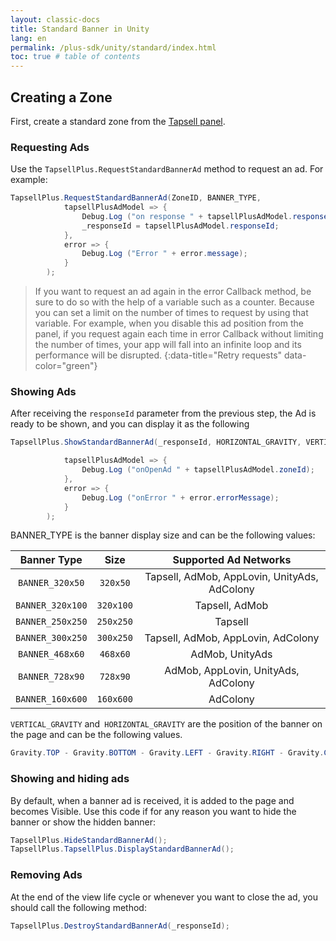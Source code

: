 ```yaml
---
layout: classic-docs
title: Standard Banner in Unity
lang: en
permalink: /plus-sdk/unity/standard/index.html
toc: true # table of contents
---
```


## Creating a Zone
First, create a standard zone from the [Tapsell panel](https://dashboard.tapsell.ir/).

### Requesting Ads
Use the `TapsellPlus.RequestStandardBannerAd` method to request an ad. For example:

```c#
TapsellPlus.RequestStandardBannerAd(ZoneID, BANNER_TYPE,
            tapsellPlusAdModel => {
                Debug.Log ("on response " + tapsellPlusAdModel.responseId);
                _responseId = tapsellPlusAdModel.responseId;
            },
            error => {
                Debug.Log ("Error " + error.message);
            }
        );
```

> If you want to request an ad again in the error Callback method, be sure to do so with the help of a variable such as a counter. 
> Because you can set a limit on the number of times to request by using that variable. 
> For example, when you disable this ad position from the panel, if you request again each time in error Callback without limiting the number of times,
> your app will fall into an infinite loop and its performance will be disrupted.
> {:data-title="Retry requests" data-color="green"}

### Showing Ads

After receiving the `responseId` parameter from the previous step, the Ad is ready to be shown, and you can display it as the following


```c#
TapsellPlus.ShowStandardBannerAd(_responseId, HORIZONTAL_GRAVITY, VERTICAL_GRAVITY,

            tapsellPlusAdModel => {
                Debug.Log ("onOpenAd " + tapsellPlusAdModel.zoneId);
            },
            error => {
                Debug.Log ("onError " + error.errorMessage);
            }
        );
```

BANNER_TYPE is the banner display size and can be the following values:

|   Banner Type    |   Size    |            Supported Ad Networks             |
|:----------------:|:---------:|:--------------------------------------------:|
| `BANNER_320x50`  | `320x50`  | Tapsell, AdMob, AppLovin, UnityAds, AdColony |
| `BANNER_320x100` | `320x100` |                Tapsell, AdMob                |
| `BANNER_250x250` | `250x250` |                   Tapsell                    |
| `BANNER_300x250` | `300x250` |      Tapsell, AdMob, AppLovin, AdColony      |
| `BANNER_468x60`  | `468x60`  |               AdMob, UnityAds                |
| `BANNER_728x90`  | `728x90`  |     AdMob, AppLovin, UnityAds, AdColony      |
| `BANNER_160x600` | `160x600` |                   AdColony                   |

`VERTICAL_GRAVITY` and` HORIZONTAL_GRAVITY` are the position of the banner on the page and can be the following values.

```c#
Gravity.TOP - Gravity.BOTTOM - Gravity.LEFT - Gravity.RIGHT - Gravity.CENTER
```

### Showing and hiding ads
By default, when a banner ad is received, it is added to the page and becomes Visible. Use this code if for any reason you want to hide the banner or show the hidden banner:

```c#
TapsellPlus.HideStandardBannerAd();
TapsellPlus.TapsellPlus.DisplayStandardBannerAd();
```

### Removing Ads
At the end of the view life cycle or whenever you want to close the ad, you should call the following method:

```c#
TapsellPlus.DestroyStandardBannerAd(_responseId);
```

